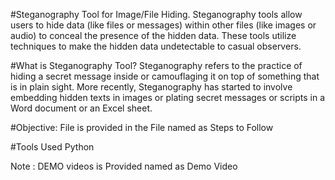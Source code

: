 #Steganography Tool for Image/File Hiding.
Steganography tools allow users to hide data (like files or messages) within other files (like images or audio) to conceal the presence of the hidden data. These tools utilize techniques to make the hidden data undetectable to casual observers.

#What is Steganography Tool?
Steganography refers to the practice of hiding a secret message inside or camouflaging it on top of something that is in plain sight. More recently, Steganography has started to involve embedding hidden texts in images or plating secret messages or scripts in a Word document or an Excel sheet.

#Objective: File is provided in the File named as Steps to Follow

#Tools Used 
Python

Note : DEMO videos is Provided named as Demo Video
